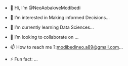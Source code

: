 - 👋 Hi, I’m @NeoAobakweModibedi
- 👀 I’m interested in Making informed Decisions...
- 🌱 I’m currently learning Data Sciences...
- 💞️ I’m looking to collaborate on ...
- 📫 How to reach me ?:modibedineo.a89@gmail.com...
  
- ⚡ Fun fact: ...

<!---
NeoAobakweModibedi/NeoAobakweModibedi is a ✨ special ✨ repository because its `README.md` (this file) appears on your GitHub profile.
You can click the Preview link to take a look at your changes.
--->
